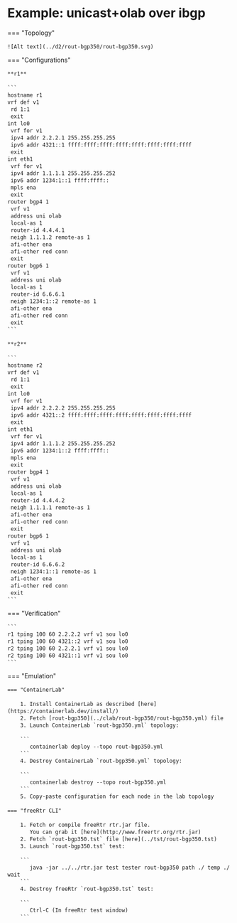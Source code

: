 # Example: unicast+olab over ibgp

=== "Topology"

    ![Alt text](../d2/rout-bgp350/rout-bgp350.svg)

=== "Configurations"

    **r1**

    ```
    hostname r1
    vrf def v1
     rd 1:1
     exit
    int lo0
     vrf for v1
     ipv4 addr 2.2.2.1 255.255.255.255
     ipv6 addr 4321::1 ffff:ffff:ffff:ffff:ffff:ffff:ffff:ffff
     exit
    int eth1
     vrf for v1
     ipv4 addr 1.1.1.1 255.255.255.252
     ipv6 addr 1234:1::1 ffff:ffff::
     mpls ena
     exit
    router bgp4 1
     vrf v1
     address uni olab
     local-as 1
     router-id 4.4.4.1
     neigh 1.1.1.2 remote-as 1
     afi-other ena
     afi-other red conn
     exit
    router bgp6 1
     vrf v1
     address uni olab
     local-as 1
     router-id 6.6.6.1
     neigh 1234:1::2 remote-as 1
     afi-other ena
     afi-other red conn
     exit
    ```

    **r2**

    ```
    hostname r2
    vrf def v1
     rd 1:1
     exit
    int lo0
     vrf for v1
     ipv4 addr 2.2.2.2 255.255.255.255
     ipv6 addr 4321::2 ffff:ffff:ffff:ffff:ffff:ffff:ffff:ffff
     exit
    int eth1
     vrf for v1
     ipv4 addr 1.1.1.2 255.255.255.252
     ipv6 addr 1234:1::2 ffff:ffff::
     mpls ena
     exit
    router bgp4 1
     vrf v1
     address uni olab
     local-as 1
     router-id 4.4.4.2
     neigh 1.1.1.1 remote-as 1
     afi-other ena
     afi-other red conn
     exit
    router bgp6 1
     vrf v1
     address uni olab
     local-as 1
     router-id 6.6.6.2
     neigh 1234:1::1 remote-as 1
     afi-other ena
     afi-other red conn
     exit
    ```

=== "Verification"

    ```
    r1 tping 100 60 2.2.2.2 vrf v1 sou lo0
    r1 tping 100 60 4321::2 vrf v1 sou lo0
    r2 tping 100 60 2.2.2.1 vrf v1 sou lo0
    r2 tping 100 60 4321::1 vrf v1 sou lo0
    ```

=== "Emulation"

    === "ContainerLab"

        1. Install ContainerLab as described [here](https://containerlab.dev/install/)  
        2. Fetch [rout-bgp350](../clab/rout-bgp350/rout-bgp350.yml) file  
        3. Launch ContainerLab `rout-bgp350.yml` topology:  

        ```
           containerlab deploy --topo rout-bgp350.yml  
        ```
        4. Destroy ContainerLab `rout-bgp350.yml` topology:  

        ```
           containerlab destroy --topo rout-bgp350.yml  
        ```
        5. Copy-paste configuration for each node in the lab topology

    === "freeRtr CLI"

        1. Fetch or compile freeRtr rtr.jar file.  
           You can grab it [here](http://www.freertr.org/rtr.jar)  
        2. Fetch `rout-bgp350.tst` file [here](../tst/rout-bgp350.tst)  
        3. Launch `rout-bgp350.tst` test:  

        ```
           java -jar ../../rtr.jar test tester rout-bgp350 path ./ temp ./ wait
        ```
        4. Destroy freeRtr `rout-bgp350.tst` test:  

        ```
           Ctrl-C (In freeRtr test window)
        ```

